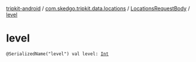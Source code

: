[tripkit-android](../../index.md) / [com.skedgo.tripkit.data.locations](../index.md) / [LocationsRequestBody](index.md) / [level](./level.md)

# level

`@SerializedName("level") val level: `[`Int`](https://kotlinlang.org/api/latest/jvm/stdlib/kotlin/-int/index.html)